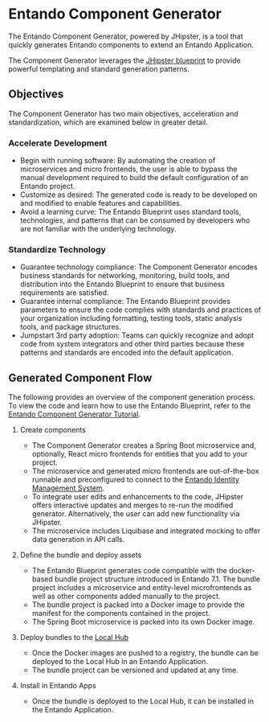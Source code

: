 # Entando Component Generator


The Entando Component Generator, powered by JHipster, is a tool that quickly generates Entando components to extend an Entando Application.

The Component Generator leverages the [JHipster blueprint](https://www.jhipster.tech/modules/creating-a-blueprint/) to provide powerful templating and standard generation patterns.

## Objectives

The Component Generator has two main objectives, acceleration and standardization, which are examined below in greater detail.

### Accelerate Development

- Begin with running software: By automating the creation of microservices and micro frontends, the user is able to bypass the manual development required to build the default configuration of an Entando project.
- Customize as desired: The generated code is ready to be developed on and modified to enable features and capabilities.
- Avoid a learning curve: The Entando Blueprint uses standard tools, technologies, and patterns that can be consumed by developers who are not familiar with the underlying technology.

### Standardize Technology 

- Guarantee technology compliance: The Component Generator encodes business standards for networking, monitoring, build tools, and distribution into the Entando Blueprint to ensure that business requirements are satisfied.
- Guarantee internal compliance: The Entando Blueprint provides parameters to ensure the code complies with standards and practices of your organization including formatting, testing tools, static analysis tools, and package structures.
- Jumpstart 3rd party adoption: Teams can quickly recognize and adopt code from system integrators and other third parties because these patterns and standards are encoded into the default application.

## Generated Component Flow

The following provides an overview of the component generation process. To view the code and learn how to use the Entando Blueprint, refer to the [Entando Component Generator Tutorial](../../tutorials/create/ms/generate-microservices-and-micro-frontends.md).

1. Create components
   - The Component Generator creates a Spring Boot microservice and, optionally, React micro frontends for entities that you add to your project.
   - The microservice and generated micro frontends are out-of-the-box runnable and preconfigured to connect to the [Entando Identity Management System](../consume/identity-management-system.md).
   - To integrate user edits and enhancements to the code, JHipster offers interactive updates and merges to re-run the modified generator. Alternatively, the user can add new functionality via JHipster.
   - The microservice includes Liquibase and integrated mocking to offer data generation in API calls.

2. Define the bundle and deploy assets
   - The Entando Blueprint generates code compatible with the docker-based bundle project structure introduced in Entando 7.1. The bundle project includes a microservice and entity-level microfrontends as well as other components added manually to the project.
   - The bundle project is packed into a Docker image to provide the manifest for the components contained in the project.
   - The Spring Boot microservice is packed into its own Docker image.

3. Deploy bundles to the [Local Hub](../compose/local-hub-overview.md)
   - Once the Docker images are pushed to a registry, the bundle can be deployed to the Local Hub in an Entando Application.
   - The bundle project can be versioned and updated at any time.

4. Install in Entando Apps
   - Once the bundle is deployed to the Local Hub, it can be installed in the Entando Application.
